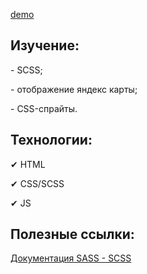 <a href="https://anastasiyapozyomina.github.io/MeetUp/"> demo</a>
   
   <h2>Изучение:</h2>
   <p> -  SCSS;</p>
   <p> - отображение яндекс карты; </p>
   <p> - CSS-спрайты.</p>
   
   <h2>Технологии:</h2>
   <p>&#10004; HTML</p>
   <p>&#10004; CSS/SCSS</p>
   <p>&#10004; JS</p>
   
   
   <h2>Полезные ссылки:</h2>
  <p> <a href="https://sass-scss.ru/documentation/">Документация SASS - SCSS</a></p>